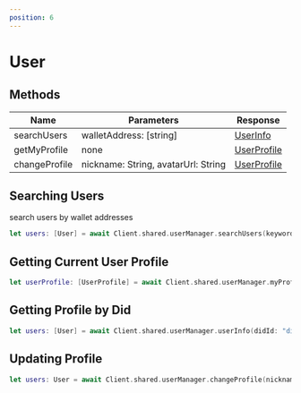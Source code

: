 ```yaml
---
position: 6
---
```


# User

## Methods
| Name | Parameters  | Response |
| --- | --- | --- |
| searchUsers | walletAddress: [string] | [UserInfo](/docs/Web3MQ-SDK/Swift-SDK/Structs/###UserInfo) |
| getMyProfile | none | [UserProfile](/docs/Web3MQ-SDK/Swift-SDK/Structs/#UserProfile) |
| changeProfile | nickname: String, avatarUrl: String | [UserProfile](/docs/Web3MQ-SDK/Swift-SDK/Structs/###UserProfile) |


## Searching Users

search users by wallet addresses 

```swift
let users: [User] = await Client.shared.userManager.searchUsers(keyword: String)
```

## Getting Current User Profile

```swift
let userProfile: [UserProfile] = await Client.shared.userManager.myProfile()
```

## Getting Profile by Did

```swift
let users: [User] = await Client.shared.userManager.userInfo(didId: "didID", didType: "{didType}"])
```

## Updating Profile

```swift
let users: User = await Client.shared.userManager.changeProfile(nickname: "{Nickname}", avatarUrl: "{AvatarUrl}")
```